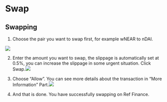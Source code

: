 # Swap

## Swapping <a id="e9f3"></a>

1. Choose the pair you want to swap first, for example wNEAR to nDAI.

![](https://miro.medium.com/max/1400/0*ZsIUvfF7oRp7Cn_Q.jpg)

2. Enter the amount you want to swap, the slippage is automatically set at 0.5%, you can increase the slippage in some urgent situation. Click Swap.![](https://miro.medium.com/max/1400/0*PYpiywEzQUBpGN6P.jpg)

3. Choose “Allow”. You can see more details about the transaction in “More Information” Part.![](https://miro.medium.com/max/1400/0*-wqSJGvkR5jzyqjV.jpg)

4. And that is done. You have successfully swapping on Ref Finance.

